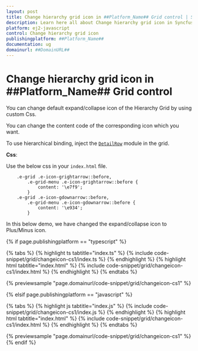 ```yaml
---
layout: post
title: Change hierarchy grid icon in ##Platform_Name## Grid control | Syncfusion
description: Learn here all about Change hierarchy grid icon in Syncfusion ##Platform_Name## Grid control of Syncfusion Essential JS 2 and more.
platform: ej2-javascript
control: Change hierarchy grid icon 
publishingplatform: ##Platform_Name##
documentation: ug
domainurl: ##DomainURL##
---
```


# Change hierarchy grid icon in ##Platform_Name## Grid control

You can change default expand/collapse icon of the Hierarchy Grid by using custom Css.

You can change the content code of the corresponding icon which you want.

To use hierarchical binding, inject the [`DetailRow`](../../api/grid/detailRow/) module in the grid.

**Css**:

Use the below css in your `index.html` file.

```
    .e-grid .e-icon-grightarrow::before,
        .e-grid-menu .e-icon-grightarrow::before {
            content: '\e7f9';
        }
    .e-grid .e-icon-gdownarrow::before,
        .e-grid-menu .e-icon-gdownarrow::before {
            content: '\e934';
        }

```

In this below demo, we have changed the expand/collapse icon to Plus/Minus icon.

{% if page.publishingplatform == "typescript" %}

 {% tabs %}
{% highlight ts tabtitle="index.ts" %}
{% include code-snippet/grid/changeicon-cs1/index.ts %}
{% endhighlight %}
{% highlight html tabtitle="index.html" %}
{% include code-snippet/grid/changeicon-cs1/index.html %}
{% endhighlight %}
{% endtabs %}
        
{% previewsample "page.domainurl/code-snippet/grid/changeicon-cs1" %}

{% elsif page.publishingplatform == "javascript" %}

{% tabs %}
{% highlight js tabtitle="index.js" %}
{% include code-snippet/grid/changeicon-cs1/index.js %}
{% endhighlight %}
{% highlight html tabtitle="index.html" %}
{% include code-snippet/grid/changeicon-cs1/index.html %}
{% endhighlight %}
{% endtabs %}

{% previewsample "page.domainurl/code-snippet/grid/changeicon-cs1" %}
{% endif %}